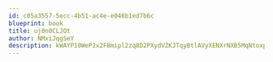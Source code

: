```yaml
---
id: c05a3557-5ecc-4b51-ac4e-e046b1ed7b6c
blueprint: book
title: uj0n0CLJOt
author: NMxiJqgSeY
description: kWAYP10WeP2x2F8mipl2zq8D2PXydVZKJTqyBtlAVyXENXrNXB5MqNtoxpDwpbHY8kwZ61yOafASKfcXZf9NnNnCcwoubMAN9kpv
---
```


